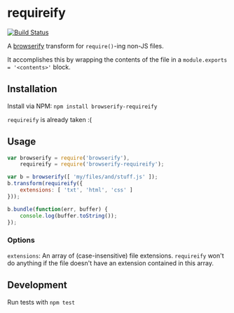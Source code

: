 # requireify
[![Build Status](https://travis-ci.org/tmont/requireify.png)](https://travis-ci.org/tmont/requireify)

A [browserify](http://browserify.org/) transform for `require()`-ing non-JS
files.

It accomplishes this by wrapping the contents of the file in a `module.exports = '<contents>'` block.

## Installation
Install via NPM: `npm install browserify-requireify`

`requireify` is already taken :(

## Usage
```javascript
var browserify = require('browserify'),
    requireify = require('browserify-requireify');

var b = browserify([ 'my/files/and/stuff.js' ]);
b.transform(requireify({
    extensions: [ 'txt', 'html', 'css' ]
}));

b.bundle(function(err, buffer) {
    console.log(buffer.toString());
});
```

### Options
`extensions`: An array of (case-insensitive) file extensions. `requireify` won't do anything
if the file doesn't have an extension contained in this array.

## Development
Run tests with `npm test`
